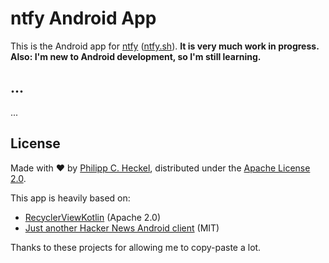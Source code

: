 # ntfy Android App
This is the Android app for [ntfy](https://github.com/binwiederhier/ntfy) ([ntfy.sh](https://ntfy.sh)). 
**It is very much work in progress. Also: I'm new to Android development, so I'm still learning.**

## ...
...

## License
Made with ❤️ by [Philipp C. Heckel](https://heckel.io), distributed under the [Apache License 2.0](LICENSE).

This app is heavily based on:
* [RecyclerViewKotlin](https://github.com/android/views-widgets-samples/tree/main/RecyclerViewKotlin) (Apache 2.0)
* [Just another Hacker News Android client](https://github.com/manoamaro/another-hacker-news-client) (MIT)

Thanks to these projects for allowing me to copy-paste a lot.
